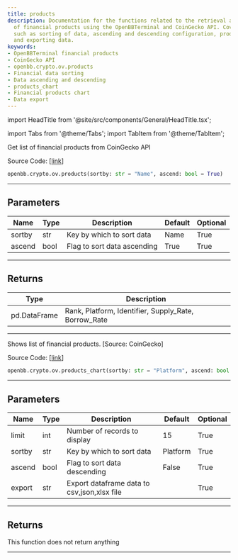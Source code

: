 ```yaml
---
title: products
description: Documentation for the functions related to the retrieval and visualization
  of financial products using the OpenBBTerminal and CoinGecko API. Covers aspects
  such as sorting of data, ascending and descending configuration, product charts
  and exporting data.
keywords:
- OpenBBTerminal financial products
- CoinGecko API
- openbb.crypto.ov.products
- Financial data sorting
- Data ascending and descending
- products_chart
- Financial products chart
- Data export
---
```


import HeadTitle from '@site/src/components/General/HeadTitle.tsx';

<HeadTitle title="crypto.ov.products - Reference | OpenBB SDK Docs" />

import Tabs from '@theme/Tabs';
import TabItem from '@theme/TabItem';

<Tabs>
<TabItem value="model" label="Model" default>

Get list of financial products from CoinGecko API

Source Code: [[link](https://github.com/OpenBB-finance/OpenBB/tree/main/openbb_terminal/cryptocurrency/overview/pycoingecko_model.py#L317)]

```python
openbb.crypto.ov.products(sortby: str = "Name", ascend: bool = True)
```

---

## Parameters

| Name | Type | Description | Default | Optional |
| ---- | ---- | ----------- | ------- | -------- |
| sortby | str | Key by which to sort data | Name | True |
| ascend | bool | Flag to sort data ascending | True | True |


---

## Returns

| Type | Description |
| ---- | ----------- |
| pd.DataFrame | Rank,  Platform, Identifier, Supply_Rate, Borrow_Rate |
---

</TabItem>
<TabItem value="view" label="Chart">

Shows list of financial products. [Source: CoinGecko]

Source Code: [[link](https://github.com/OpenBB-finance/OpenBB/tree/main/openbb_terminal/cryptocurrency/overview/pycoingecko_view.py#L570)]

```python
openbb.crypto.ov.products_chart(sortby: str = "Platform", ascend: bool = False, limit: int = 15, export: str = "")
```

---

## Parameters

| Name | Type | Description | Default | Optional |
| ---- | ---- | ----------- | ------- | -------- |
| limit | int | Number of records to display | 15 | True |
| sortby | str | Key by which to sort data | Platform | True |
| ascend | bool | Flag to sort data descending | False | True |
| export | str | Export dataframe data to csv,json,xlsx file |  | True |


---

## Returns

This function does not return anything

---

</TabItem>
</Tabs>
